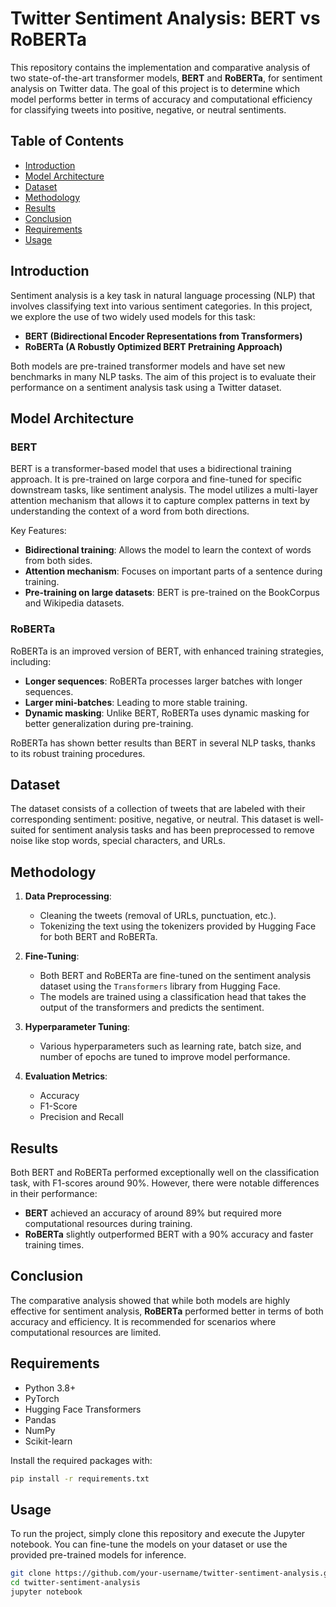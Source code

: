 # Twitter Sentiment Analysis: BERT vs RoBERTa

This repository contains the implementation and comparative analysis of two state-of-the-art transformer models, **BERT** and **RoBERTa**, for sentiment analysis on Twitter data. The goal of this project is to determine which model performs better in terms of accuracy and computational efficiency for classifying tweets into positive, negative, or neutral sentiments.

## Table of Contents

- [Introduction](#introduction)
- [Model Architecture](#model-architecture)
- [Dataset](#dataset)
- [Methodology](#methodology)
- [Results](#results)
- [Conclusion](#conclusion)
- [Requirements](#requirements)
- [Usage](#usage)

## Introduction

Sentiment analysis is a key task in natural language processing (NLP) that involves classifying text into various sentiment categories. In this project, we explore the use of two widely used models for this task:

- **BERT (Bidirectional Encoder Representations from Transformers)**
- **RoBERTa (A Robustly Optimized BERT Pretraining Approach)**

Both models are pre-trained transformer models and have set new benchmarks in many NLP tasks. The aim of this project is to evaluate their performance on a sentiment analysis task using a Twitter dataset.

## Model Architecture

### BERT

BERT is a transformer-based model that uses a bidirectional training approach. It is pre-trained on large corpora and fine-tuned for specific downstream tasks, like sentiment analysis. The model utilizes a multi-layer attention mechanism that allows it to capture complex patterns in text by understanding the context of a word from both directions.

Key Features:
- **Bidirectional training**: Allows the model to learn the context of words from both sides.
- **Attention mechanism**: Focuses on important parts of a sentence during training.
- **Pre-training on large datasets**: BERT is pre-trained on the BookCorpus and Wikipedia datasets.

### RoBERTa

RoBERTa is an improved version of BERT, with enhanced training strategies, including:
- **Longer sequences**: RoBERTa processes larger batches with longer sequences.
- **Larger mini-batches**: Leading to more stable training.
- **Dynamic masking**: Unlike BERT, RoBERTa uses dynamic masking for better generalization during pre-training.

RoBERTa has shown better results than BERT in several NLP tasks, thanks to its robust training procedures.

## Dataset

The dataset consists of a collection of tweets that are labeled with their corresponding sentiment: positive, negative, or neutral. This dataset is well-suited for sentiment analysis tasks and has been preprocessed to remove noise like stop words, special characters, and URLs.

## Methodology

1. **Data Preprocessing**:
   - Cleaning the tweets (removal of URLs, punctuation, etc.).
   - Tokenizing the text using the tokenizers provided by Hugging Face for both BERT and RoBERTa.
   
2. **Fine-Tuning**:
   - Both BERT and RoBERTa are fine-tuned on the sentiment analysis dataset using the `Transformers` library from Hugging Face.
   - The models are trained using a classification head that takes the output of the transformers and predicts the sentiment.

3. **Hyperparameter Tuning**:
   - Various hyperparameters such as learning rate, batch size, and number of epochs are tuned to improve model performance.
   
4. **Evaluation Metrics**:
   - Accuracy
   - F1-Score
   - Precision and Recall

## Results

Both BERT and RoBERTa performed exceptionally well on the classification task, with F1-scores around 90%. However, there were notable differences in their performance:

- **BERT** achieved an accuracy of around 89% but required more computational resources during training.
- **RoBERTa** slightly outperformed BERT with a 90% accuracy and faster training times.

## Conclusion

The comparative analysis showed that while both models are highly effective for sentiment analysis, **RoBERTa** performed better in terms of both accuracy and efficiency. It is recommended for scenarios where computational resources are limited.

## Requirements

- Python 3.8+
- PyTorch
- Hugging Face Transformers
- Pandas
- NumPy
- Scikit-learn

Install the required packages with:

```bash
pip install -r requirements.txt
```

## Usage

To run the project, simply clone this repository and execute the Jupyter notebook. You can fine-tune the models on your dataset or use the provided pre-trained models for inference.

```bash
git clone https://github.com/your-username/twitter-sentiment-analysis.git
cd twitter-sentiment-analysis
jupyter notebook
```
